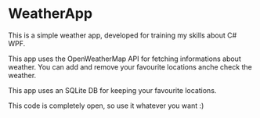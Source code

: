 # WeatherApp
This is a simple weather app, developed for training my skills about C# WPF.

This app uses the OpenWeatherMap API for fetching informations about weather. You can add and remove your favourite locations anche check the weather.

This app uses an SQLite DB for keeping your favourite locations.

This code is completely open, so use it whatever you want :)
